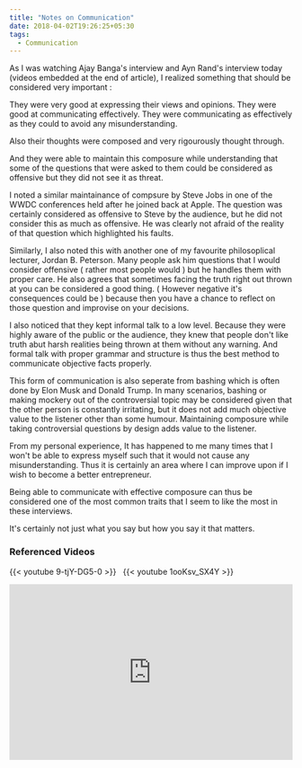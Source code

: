 ```yaml
---
title: "Notes on Communication"
date: 2018-04-02T19:26:25+05:30
tags:
  - Communication
---
```


As I was watching Ajay Banga's interview and Ayn Rand's interview today (videos embedded at the end of article), I realized something that should be considered very important :

They were very good at expressing their views and opinions. They were good at communicating effectively. They were communicating as effectively as they could to avoid any misunderstanding.
<!--more-->
Also their thoughts were composed and very rigourously thought through.

And they were able to maintain this composure while understanding that some of the questions that were asked to them could be considered as offensive but they did not see it as threat.

I noted a similar maintainance of compsure by Steve Jobs in one of the WWDC conferences held after he joined back at Apple. The question was certainly considered as offensive to Steve by the audience, but he did not consider this as much as offensive. He was clearly not afraid of the reality of that question which highlighted his faults.

Similarly, I also noted this with another one of my favourite philosoplical lecturer, Jordan B. Peterson. Many people ask him questions that I would consider offensive ( rather most people would ) but he handles them with proper care. He also agrees that sometimes facing the truth right out thrown at you can be considered a good thing. ( However negative it's consequences could be ) because then you have a chance to reflect on those question and improvise on your decisions.

I also noticed that they kept informal talk to a low level. Because they were highly aware of the public or the audience, they knew that people don't like truth abut harsh realities being thrown at them without any warning. And formal talk with proper grammar and structure is thus the best method to communicate objective facts properly.

This form of communication is also seperate from bashing which is often done by Elon Musk and Donald Trump. In many scenarios, bashing or making mockery out of the controversial topic may be considered given that the other person is constantly irritating, but it does not add much objective value to the listener other than some humour. Maintaining composure while taking controversial questions by design adds value to the listener.  

From my personal experience, It has happened to me many times that I won't be able to express myself such that it would not cause any misunderstanding. Thus it is certainly an area where I can improve upon if I wish to become a better entrepreneur.

Being able to communicate with effective composure can thus be considered one of the most common traits that I seem to like the most in these interviews.

It's certainly not just what you say but how you say it that matters.

### Referenced Videos

{{< youtube 9-tjY-DG5-0 >}}
&nbsp;
{{< youtube 1ooKsv_SX4Y >}}
&nbsp;
<div style="position: relative; padding-bottom: 56.25%; padding-top: 30px; height: 0; overflow: hidden;"><iframe width="560" height="315" src="https://www.youtube.com/embed/6iACK-LNnzM?rel=0&amp;start=3030" frameborder="0" style="position: absolute; top: 0; left: 0; width: 100%; height: 100%;" allow="autoplay; encrypted-media" allowfullscreen></iframe></div>
